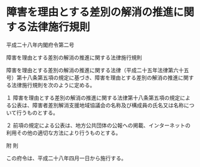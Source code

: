 # 障害を理由とする差別の解消の推進に関する法律施行規則

平成二十八年内閣府令第二号

障害を理由とする差別の解消の推進に関する法律施行規則

障害を理由とする差別の解消の推進に関する法律（平成二十五年法律第六十五号）第十八条第五項の規定に基づき、障害を理由とする差別の解消の推進に関する法律施行規則を次のように定める。

１ 障害を理由とする差別の解消の推進に関する法律第十八条第五項の規定による公表は、障害者差別解消支援地域協議会の名称及び構成員の氏名又は名称について行うものとする。

２ 前項の規定による公表は、地方公共団体の公報への掲載、インターネットの利用その他の適切な方法により行うものとする。

附 則

この府令は、平成二十八年四月一日から施行する。
